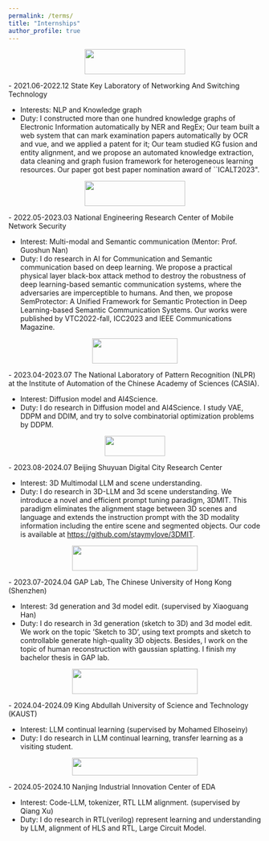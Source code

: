 ```yaml
---
permalink: /terms/
title: "Internships"
author_profile: true
---
```



<p align="center">
  <img src="https://staymylove.github.io/images/BUPT.png" style="height: 50px; width:200px">
</p>                  
- 2021.06-2022.12 State Key Laboratory of Networking And Switching Technology          
          
  - Interests: NLP and Knowledge graph 
  - Duty: I constructed more than one hundred knowledge graphs of Electronic Information automatically by NER and RegEx; Our team built a web system that can mark examination papers automatically by OCR and vue, and we applied a patent for it; 
        Our team studied KG fusion and entity alignment, and we propose an automated knowledge extraction, data cleaning and graph fusion framework for heterogeneous learning resources. Our paper got best paper nomination award of ``ICALT2023".
        
<p align="center">
  <img src="https://staymylove.github.io/images/BUPT.png" style="height: 50px; width:200px">
</p>
- 2022.05-2023.03 National Engineering Research Center of Mobile Network Security 

  - Interest: Multi-modal and Semantic communication (Mentor: Prof. Guoshun Nan)
  - Duty: I do research in AI for Communication and Semantic communication based on deep learning.
We propose a practical physical layer black-box attack method to destroy the robustness of  deep learning-based semantic communication systems, where the adversaries are imperceptible to humans. And then, we propose SemProtector: A Unified Framework for Semantic Protection in Deep Learning-based Semantic Communication Systems. Our works were published by VTC2022-fall, ICC2023 and IEEE Communications Magazine.

<p align="center">
  <img src="https://staymylove.github.io/images/CAS.jpg" style="height: 50px; width:170px">
</p>
- 2023.04-2023.07 The National Laboratory of Pattern Recognition (NLPR) at the Institute of Automation of the Chinese Academy of Sciences (CASIA).

  - Interest: Diffusion model and AI4Science.
  - Duty: I do research in Diffusion model and AI4Science. I study VAE, DDPM and DDIM, and try to solve combinatorial optimization problems by DDPM.

<p align="center">
  <img src="https://staymylove.github.io/images/bjsy.jpg" style="height: 40px; width:120px">
</p>
- 2023.08-2024.07 Beijing Shuyuan Digital City Research Center

  - Interest: 3D Multimodal LLM and scene understanding. 
  - Duty: I do research in 3D-LLM and 3d scene understanding. We introduce a novel and efficient prompt tuning paradigm, 3DMIT. This paradigm eliminates the alignment stage between 3D scenes and language and extends the instruction prompt with the 3D modality information including the entire scene and segmented objects. Our code is available at https://github.com/staymylove/3DMIT.


<p align="center">
  <img src="https://staymylove.github.io/images/cuhksz.jpg" style="height: 50px; width:250px">
</p>
- 2023.07-2024.04 GAP Lab, The Chinese University of Hong Kong (Shenzhen)

  - Interest: 3d generation and 3d model edit. (supervised by Xiaoguang Han)
  - Duty: I do research in 3d generation (sketch to 3D) and 3d model edit. We work on the topic ’Sketch to 3D’, using text prompts and sketch to controllable generate high-quality 3D objects. Besides, I work on the topic of human reconstruction with gaussian splatting. I finish my bachelor thesis in GAP lab.


<p align="center">
  <img src="https://staymylove.github.io/_pages/kasut.png" style="height: 50px; width:250px">
</p>
- 2024.04-2024.09 King Abdullah University of Science and Technology (KAUST)

  - Interest: LLM continual learning (supervised by Mohamed Elhoseiny)
  - Duty: I do research in LLM continual learning, transfer learning as a visiting student.



<p align="center">
  <img src="https://staymylove.github.io/_pages/eda.png" style="height: 35px; width:250px">
</p>
- 2024.05-2024.10 Nanjing Industrial Innovation Center of EDA

  - Interest: Code-LLM, tokenizer, RTL LLM alignment. (supervised by Qiang Xu)
  - Duty: I do research in RTL(verilog) represent learning and understanding by LLM, alignment of HLS and RTL, Large Circuit Model.


    


